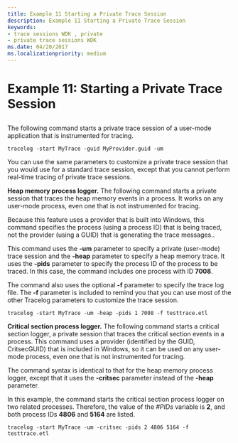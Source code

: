 ```yaml
---
title: Example 11 Starting a Private Trace Session
description: Example 11 Starting a Private Trace Session
keywords:
- trace sessions WDK , private
- private trace sessions WDK
ms.date: 04/20/2017
ms.localizationpriority: medium
---
```


# Example 11: Starting a Private Trace Session


## <span id="ddk_starting_a_private_trace_session_tools"></span><span id="DDK_STARTING_A_PRIVATE_TRACE_SESSION_TOOLS"></span>


The following command starts a private trace session of a user-mode application that is instrumented for tracing.

```
tracelog -start MyTrace -guid MyProvider.guid -um
```

You can use the same parameters to customize a private trace session that you would use for a standard trace session, except that you cannot perform real-time tracing of private trace sessions.

**Heap memory process logger.** The following command starts a private session that traces the heap memory events in a process. It works on any user-mode process, even one that is not instrumented for tracing.

Because this feature uses a provider that is built into Windows, this command specifies the process (using a process ID) that is being traced, not the provider (using a GUID) that is generating the trace messages..

This command uses the **-um** parameter to specify a private (user-mode) trace session and the **-heap** parameter to specify a heap memory trace. It uses the **-pids** parameter to specify the process ID of the process to be traced. In this case, the command includes one process with ID **7008**.

The command also uses the optional **-f** parameter to specify the trace log file. The **-f** parameter is included to remind you that you can use most of the other Tracelog parameters to customize the trace session.

```
tracelog -start MyTrace -um -heap -pids 1 7008 -f testtrace.etl
```

**Critical section process logger.** The following command starts a critical section logger, a private session that traces the critical section events in a process. This command uses a provider (identified by the GUID, CritsecGUID) that is included in Windows, so it can be used on any user-mode process, even one that is not instrumented for tracing.

The command syntax is identical to that for the heap memory process logger, except that it uses the **-critsec** parameter instead of the **-heap** parameter.

In this example, the command starts the critical section process logger on two related processes. Therefore, the value of the *\#PIDs* variable is **2**, and both process IDs **4806** and **5164** are listed.

```
tracelog -start MyTrace -um -critsec -pids 2 4806 5164 -f testtrace.etl
```

 

 





